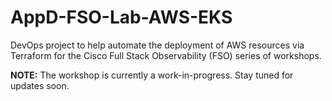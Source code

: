# AppD-FSO-Lab-AWS-EKS
DevOps project to help automate the deployment of AWS resources via Terraform for the Cisco Full Stack Observability (FSO) series of workshops.

__NOTE:__ The workshop is currently a work-in-progress. Stay tuned for updates soon.
